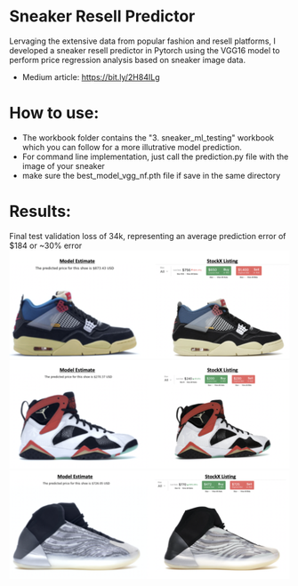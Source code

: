 # Sneaker Resell Predictor

Lervaging the extensive data from popular fashion and resell platforms, I developed a sneaker resell predictor in Pytorch using the VGG16 model to perform price regression analysis based on sneaker image data. 

* Medium article: https://bit.ly/2H84ILg

# How to use:
* The workbook folder contains the "3. sneaker_ml_testing" workbook which you can follow for a more illutrative model prediction.
* For command line implementation, just call the prediction.py file with the image of your sneaker
* make sure the best_model_vgg_nf.pth file if save in the same directory

# Results:
Final test validation loss of 34k, representing an average prediction error of $184 or ~30% error
![alt text](test1.png)
![alt text](test2.png)
![alt text](test3.png)



